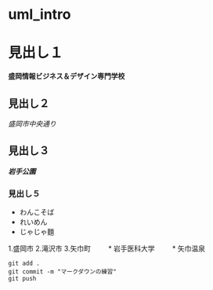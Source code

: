 # uml_intro

# 見出し１
**盛岡情報ビジネス＆デザイン専門学校**
## 見出し２
*盛岡市中央通り*
## 見出し３
***岩手公園***
### 見出し５
- わんこそば
- れいめん
- じゃじゃ麵

1.盛岡市
2.滝沢市
3.矢巾町
　　  * 岩手医科大学
 　　 * 矢巾温泉

```
git add .
git commit -m "マークダウンの練習"
git push
```
